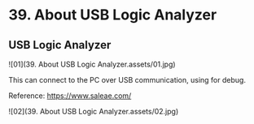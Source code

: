 # 39. About USB Logic Analyzer



## USB Logic Analyzer

![01](39. About USB Logic Analyzer.assets/01.jpg)

This can connect to the PC over USB communication, using for debug.

Reference: https://www.saleae.com/

![02](39. About USB Logic Analyzer.assets/02.jpg)